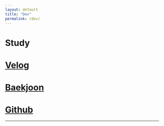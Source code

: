 ```yaml
---
layout: default
title: "Dev"
permalink: /dev/
---
```

# Study
# [Velog](https://velog.io/@viny)
# [Baekjoon](https://www.acmicpc.net/user/smb)
# [Github](https://github.com/asembi)

---